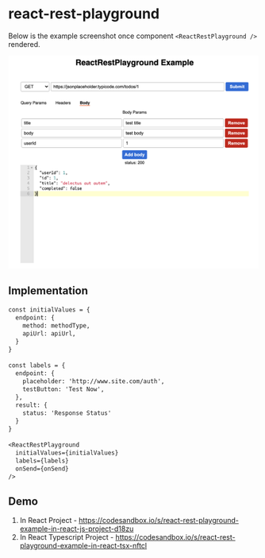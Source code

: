 # react-rest-playground
Below is the example screenshot once component `<ReactRestPlayground />` rendered.

![React Rest Playground](react-rest-playground-demo.png "React Rest Playground")

## Implementation

```
const initialValues = {
  endpoint: {
    method: methodType,
    apiUrl: apiUrl,
  }
}

const labels = {
  endpoint: {
    placeholder: 'http://www.site.com/auth',
    testButton: 'Test Now',
  },
  result: {
    status: 'Response Status'
  }
}

<ReactRestPlayground
  initialValues={initialValues}
  labels={labels}
  onSend={onSend}
/>
```


## Demo
1. In React Project - https://codesandbox.io/s/react-rest-playground-example-in-react-js-project-d18zu
1. In React Typescript Project - https://codesandbox.io/s/react-rest-playground-example-in-react-tsx-nftcl
